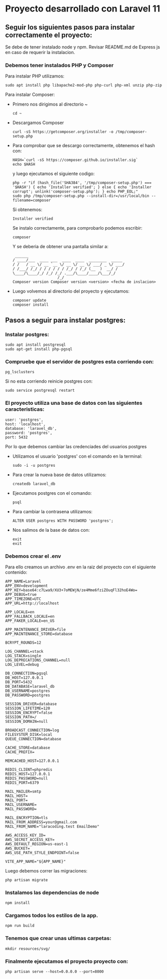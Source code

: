 # Proyecto desarrollado con Laravel 11
## Seguir los siguientes pasos para instalar correctamente el proyecto:

Se debe de tener instalado node y npm. Revisar README.md de Express js en caso de requerir la instalacion.

### Debemos tener instalados  PHP y Composer

Para instalar PHP utilizamos:

    sudo apt install php libapache2-mod-php php-curl php-xml unzip php-zip

Para instalar Composer:
- Primero nos dirigimos al directorio ~

    ```
    cd ~
    ```
- Descargamos Composer
    ```
    curl -sS https://getcomposer.org/installer -o /tmp/composer-setup.php
    ```

- Para comprobar que se descargo correctamente, obtenemos el hash  con:
    ```
    HASH=`curl -sS https://composer.github.io/installer.sig`
    echo $HASH
    ```
    
    y luego ejecutamos el siguiente codigo:
    ```
    php -r "if (hash_file('SHA384', '/tmp/composer-setup.php') === '$HASH') { echo 'Installer verified'; } else { echo 'Installer corrupt'; unlink('composer-setup.php'); } echo PHP_EOL;"        sudo php /tmp/composer-setup.php --install-dir=/usr/local/bin --filename=composer
    ``` 
    Si obtenemos:
    ```
    Installer verified
    ```
    Se instalo correctamente, para comprobarlo podemos escribir:
    ```
    composer
    ```

    Y se deberia de obtener una pantalla similar a: 
    ```
     ______
    / ____/___  ____ ___  ____  ____  ________  _____
    / /   / __ \/ __ `__ \/ __ \/ __ \/ ___/ _ \/ ___/
    / /___/ /_/ / / / / / / /_/ / /_/ (__  )  __/ /
    \____/\____/_/ /_/ /_/ .___/\____/____/\___/_/
                        /_/
    Composer version Composer version <version> <fecha de inslacion>
    ```

- Luego volvemos al directorio del proyecto y ejecutamos:
    ```
    composer update
    composer install
    ```

## Pasos a seguir para instalar postgres:
### Instalar postgres:
    sudo apt install postgresql
    sudo apt-get install php-pgsql

### Compruebe que el servidor de postgres esta corriendo con:
    pg_lsclusters
Si no esta corriendo reinicie postgres con: 
    
    sudo service postgresql restart

### El proyecto utiliza una base de datos con las siguientes caracteristicas:
```
user: 'postgres',
host: 'localhost',
database: 'laravel_db',
password: 'postgres',
port: 5432
```

Por lo que debemos cambiar las credenciades del usuarios postgres

- Utilizamos el usuario 'postgres' con el comando en la terminal:

    ```
    sudo -i -u postgres
    ```

- Para crear la nueva base de datos utilizamos:

    ```
    createdb laravel_db
    ```

- Ejecutamos postgres con el comando:

    ```
    psql
    ```

- Para cambiar la contrasena utilizamos:
    
    ```
    ALTER USER postgres WITH PASSWORD 'postgres';
    ```

- Nos salimos de la base de datos con: 
    
    ```
    exit
    exit
    ```

### Debemos crear el .env
Para ello creamos un archivo .env en la raiz del proyecto con el siguiente contenido:

```
APP_NAME=Laravel
APP_ENV=development
APP_KEY=base64:c7Lwa9/XU3+7oMEWjN/ze4Mme6fziZOuqFl32hoE4Wo=
APP_DEBUG=true
APP_TIMEZONE=UTC
APP_URL=http://localhost

APP_LOCALE=en
APP_FALLBACK_LOCALE=en
APP_FAKER_LOCALE=en_US

APP_MAINTENANCE_DRIVER=file
APP_MAINTENANCE_STORE=database

BCRYPT_ROUNDS=12

LOG_CHANNEL=stack
LOG_STACK=single
LOG_DEPRECATIONS_CHANNEL=null
LOG_LEVEL=debug

DB_CONNECTION=pgsql
DB_HOST=127.0.0.1
DB_PORT=5432
DB_DATABASE=laravel_db
DB_USERNAME=postgres
DB_PASSWORD=postgres

SESSION_DRIVER=database
SESSION_LIFETIME=120
SESSION_ENCRYPT=false
SESSION_PATH=/
SESSION_DOMAIN=null

BROADCAST_CONNECTION=log
FILESYSTEM_DISK=local
QUEUE_CONNECTION=database

CACHE_STORE=database
CACHE_PREFIX=

MEMCACHED_HOST=127.0.0.1

REDIS_CLIENT=phpredis
REDIS_HOST=127.0.0.1
REDIS_PASSWORD=null
REDIS_PORT=6379

MAIL_MAILER=smtp
MAIL_HOST=
MAIL_PORT=
MAIL_USERNAME=
MAIL_PASSWORD= 

MAIL_ENCRYPTION=tls
MAIL_FROM_ADDRESS=your@gmail.com
MAIL_FROM_NAME="laracoding.test EmailDemo"

AWS_ACCESS_KEY_ID=
AWS_SECRET_ACCESS_KEY=
AWS_DEFAULT_REGION=us-east-1
AWS_BUCKET=
AWS_USE_PATH_STYLE_ENDPOINT=false

VITE_APP_NAME="${APP_NAME}"
```

Luego debemos correr las migraciones:
```
php artisan migrate
```

### Instalamos las dependencias de node

    npm install

### Cargamos todos los estilos de la app.

    npm run build

### Tenemos que crear unas ultimas carpetas:
```
mkdir resources/svg/
```

### Finalmente ejecutamos el proyecto proyecto con:

    php artisan serve --host=0.0.0.0 --port=8000

